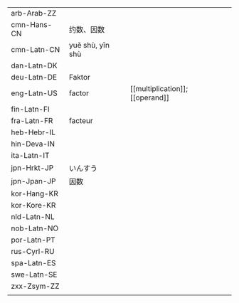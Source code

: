 | | | |
|-|-|-|
| arb-Arab-ZZ |  |  |
| cmn-Hans-CN | 约数、因数 |  |
| cmn-Latn-CN | yuě shù, yīn shù |  |
| dan-Latn-DK |  |  |
| deu-Latn-DE | Faktor |  |
| eng-Latn-US | factor | [[multiplication]]; [[operand]] |
| fin-Latn-FI |  |  |
| fra-Latn-FR | facteur |  |
| heb-Hebr-IL |  |  |
| hin-Deva-IN |  |  |
| ita-Latn-IT |  |  |
| jpn-Hrkt-JP | いんすう |  |
| jpn-Jpan-JP | 因数 |  |
| kor-Hang-KR |  |  |
| kor-Kore-KR |  |  |
| nld-Latn-NL |  |  |
| nob-Latn-NO |  |  |
| por-Latn-PT |  |  |
| rus-Cyrl-RU |  |  |
| spa-Latn-ES |  |  |
| swe-Latn-SE |  |  |
| zxx-Zsym-ZZ |  |  |
|  |  |  |